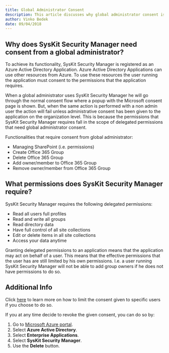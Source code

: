 ```yaml
---
title: Global Administrator Consent
description: This article discusses why global administrator consent is needed for SysKit Security Manager
author: Vinko Bedek
date: 09/04/2018
---
```


## Why does SysKit Security Manager need consent from a global administrator?

To achieve its functionality, SysKit Security Manager is registered as an Azure Active Directory Application. Azure Active Directory Applications can use other resources from Azure.
To use these resources the user running the application must consent to the permissions that the application requires. 

When a global administrator uses SysKit Security Manager he will go through the normal consent flow where a popup with the Microsoft consent page is shown.
But, when the same action is performed with a non admin user the action will fail unless administrative consent has been given to the application on the organization level.
This is because the permissions that SysKit Security Manager requires fall in the scope of delegated permissions that need global administrator consent.

Functionalities that require consent from global administrator:
* Managing SharePoint (i.e. permissions)
* Create Office 365 Group
* Delete Office 365 Group
* Add owner/member to Office 365 Group
* Remove owner/member from Office 365 Group


## What permissions does SysKit Security Manager require?

SysKit Security Manager requires the following delegated permissions:

* Read all users full profiles
* Read and write all groups
* Read directory data
* Have full control of all site collections
* Edit or delete items in all site collections
* Access your data anytime

Granting delegated permissions to an application means that the application may act on behalf of a user. 
This means that the effective permissions that the user has are still limited by his own permissions. I.e. a user running SysKit Security Manager will not be able to add group owners if he does not have permissions to do so.

## Additional Info

Click [here](https://docs.microsoft.com/en-us/azure/active-directory/active-directory-applications-guiding-developers-requiring-user-assignment) to learn more on how to limit the consent given to specific users if you choose to do so.

If you at any time decide to revoke the given consent, you can do so by:

1. Go to [Microsoft Azure portal](https://portal.azure.com).
2. Select __Azure Active Directory__.
3. Select __Enterprise Applications__.
4. Select __SysKit Security Manager__.
5. Use the __Delete__ button.

